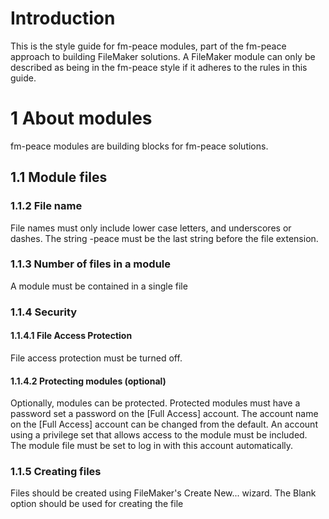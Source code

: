 # Introduction
This is the style guide for fm-peace modules, part of the fm-peace approach to building FileMaker solutions. A FileMaker module can only be described as being in the fm-peace style if it adheres to the rules in this guide.

# 1 About modules
fm-peace modules are building blocks for fm-peace solutions.

## 1.1 Module files

### 1.1.2 File name
File names must only include lower case letters, and underscores or dashes. The string -peace must be the last string before the file extension.

### 1.1.3 Number of files in a module
A module must be contained in a single file

### 1.1.4 Security

#### 1.1.4.1 File Access Protection
File access protection must be turned off.

#### 1.1.4.2 Protecting modules (optional)

Optionally, modules can be protected. Protected modules must have a password set a password on the [Full Access] account. The account name on the [Full Access] account can be changed from the default. An account using a privilege set that allows access to the module must be included. The module file must be set to log in with this account automatically.

### 1.1.5 Creating files
Files should be created using FileMaker's Create New... wizard. The Blank option should be used for creating the file
